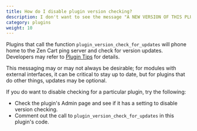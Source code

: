 ```yaml
---
title: How do I disable plugin version checking? 
description: I don't want to see the message "A NEW VERSION OF THIS PLUGIN IS AVAILABLE"
category: plugins
weight: 10
---
```


Plugins that call the function `plugin_version_check_for_updates` will phone home to the Zen Cart ping server and check for version updates.  Developers may refer to [Plugin Tips](/dev/plugins/tips/#automatic-new-version-checks) for details. 

This messaging may or may not always be desirable; for modules with external interfaces, it can be critical to stay up to date, but for plugins that do other things, updates may be optional. 

If you do want to disable checking for a particular plugin, try the following: 

- Check the plugin's Admin page and see if it has a setting to disable version checking.
- Comment out the call to `plugin_version_check_for_updates` in this plugin's code.

